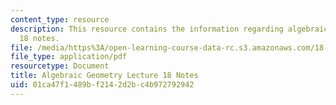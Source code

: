 ```yaml
---
content_type: resource
description: This resource contains the information regarding algebraic geometry lecture
  18 notes.
file: /media/https%3A/open-learning-course-data-rc.s3.amazonaws.com/18-725-algebraic-geometry-fall-2015/01ca47f1489bf2142d2bc4b972792942_MIT18_725F15_lec18.pdf
file_type: application/pdf
resourcetype: Document
title: Algebraic Geometry Lecture 18 Notes
uid: 01ca47f1-489b-f214-2d2b-c4b972792942
---
```

